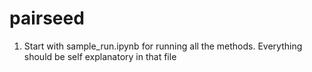 # pairseed

1. Start with sample_run.ipynb for running all the methods. Everything should be self explanatory in that file
